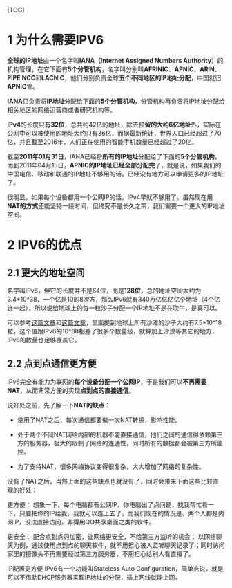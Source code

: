 [TOC]

# 1 为什么需要IPV6

**全球的IP地址**由一个名字叫**IANA（Internet Assigned Numbers Authority**）的机构管理，在它下面有**5个分管机构**，名字叫分别叫**AFRINIC**、**APNIC**、**ARIN**、**PIPE NCC**和**LACNIC**，他们分别负责全球**五个不同地区的IP地址分配**，中国就归**APNIC**管。

**IANA**只负责将**IP地址**分配给下面的**5个分管机构**，分管机构再负责将IP地址分配给相关地区的网络运营商或者研究机构等。

**IPv4**的长度只有**32位**，总共约42亿的地址，除去预**留的大约6亿地址**外，实际在公网中可以被使用的地址大约只有36亿，而据最新统计，世界人口已经超过了70亿，并且截至2016年，人们正在使用的智能手机数量已经超过了20亿。

截至**2011年01月31日**，IANA已经将**所有的IP地址**分配给了下面的**5个分管机构**，而到2011年04月15日，**APNIC的IP地址已经全部分配完**了，就是说，如果我们的中国电信、移动和联通的IP地址不够用的话，已经没有地方可以申请更多的IP地址了。

很明显，如果每个设备都用一个公网IP的话，IPv4早就不够用了，虽然现在用**NAT的方式**还能坚持一段时间，但终究不是长久之策，我们需要一个更大的IP地址空间。

# 2 IPV6的优点

## 2.1 更大的地址空间

名字叫IPv6，但它的长度并不是64位，而是**128位**，总的地址空间大约为3.4*10^38，一个亿是10的8次方，那么IPv6就有340万亿亿亿亿个地址（4个亿连一起），所以说给地球上的每一粒沙子分配一个IP地址不是在吹牛，是真可以。

可以参考[这篇文章](https://itsnobody.wordpress.com/2012/02/17/how-many-addresses-can-ipv6-hold/)和[这篇文章](http://www.npr.org/sections/krulwich/2012/09/17/161096233/which-is-greater-the-number-of-sand-grains-on-earth-or-stars-in-the-sky)，里面提到地球上所有沙滩的沙子大约有7.5*10^18粒，这个值跟IPv6的10^38相差了很多个数量级，就算加上沙漠等其它的地方，IPv6的数量也足够覆盖它。

## 2.2 点到点通信更方便

IPv6完全有能力为联网的**每个设备分配一个公网IP**，于是我们可以**不再需要NAT**，从而非常方便的实现**点到点的直接通信**。

说好处之前，先了解一下**NAT的缺点**：

- 使用了NAT之后，每次通信都要做一次NAT转换，影响性能。

- 处于两个不同NAT网络内部的机器不能直接通信，他们之间的通信得依赖第三方的服务器，极大的限制了网络的连通性，同时所有的数据都会被第三方所监控。

- 为了支持NAT，很多网络协议变得很复杂，大大增加了网络的复杂性。

没有了NAT之后，当然上面的这些缺点也就没有了，同时会带来下面这些比较直观的好处：

更方便： 想象一下，每个电脑都有公网IP，你电脑出了点问题，找我帮忙看一下，只要把你的IP给我，我就可以连上去了，而我们现在的情况是，两个人都是内网IP，没法直接访问，非得用QQ共享桌面之类的软件。

更安全： 配合点到点的加密，让网络更安全，不给第三方监听的机会； 以网络聊天为例，通过使用点到点的聊天软件，就不用担心被人监听聊天记录了；同时访问家里的摄像头不再需要经过第三方服务器，不用担心给别人看直播了。

IP配置更方便
IPv6有一个功能叫Stateless Auto Configuration，简单点说，就是可以不借助DHCP服务器实现IP地址的分配，插上网线就能上网。

